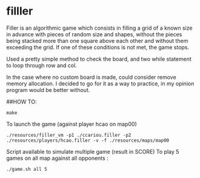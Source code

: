 # filller

Filler is an algorithmic game which consists in filling a grid of a known size in advance
with pieces of random size and shapes, without the pieces being stacked more than one
square above each other and without them exceeding the grid. If one of these conditions
is not met, the game stops.

Used a pretty simple method to check the board, and two while statement to loop through row and col.

In the case where no custom board is made, could consider remove memory allocation.
I decided to go for it as a way to practice, in my opinion program would be better without.

##HOW TO:
```
make
```
To launch the game (against player hcao on map00)
```
./resources/filler_vm -p1 ./ccariou.filler -p2 ./resources/players/hcao.filler -v -f ./resources/maps/map00
```

Script available to simulate multiple game (result in SCORE)
To play 5 games on all map against all opponents :
```
./game.sh all 5
```

